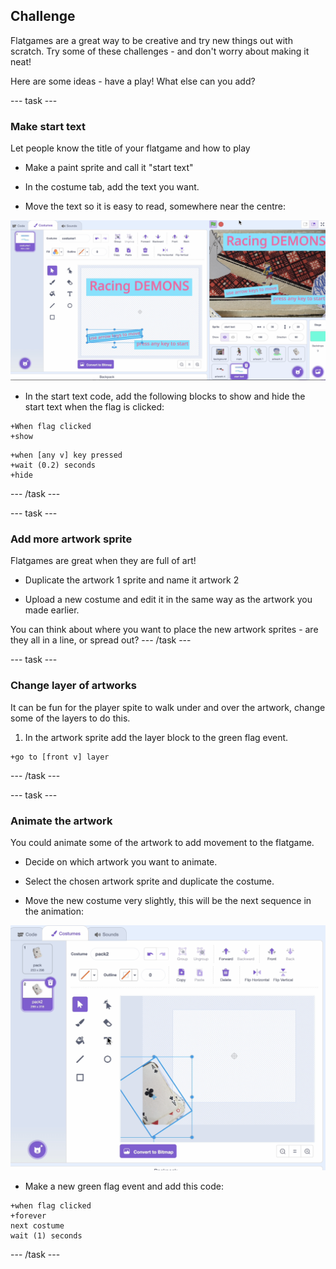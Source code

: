 ## Challenge
Flatgames are a great way to be creative and try new things out with scratch. Try some of these challenges - and don't worry about making it neat!

Here are some ideas - have a play! What else can you add? 

--- task ---
### Make start text
Let people know the title of your flatgame and how to play


- Make a paint sprite and call it "start text"

- In the costume tab, add the text you want.

- Move the text so it is easy to read, somewhere near the centre:

![Screenshot of making start-text Scratch editor](images/start-text.png)

- In the start text code, add the following blocks to show and hide the start text when the flag is clicked:

```blocks3
+When flag clicked
+show
```

```blocks3
+when [any v] key pressed
+wait (0.2) seconds
+hide
```
--- /task ---

--- task ---
### Add more artwork sprite
Flatgames are great when they are full of art! 


- Duplicate the artwork 1 sprite and name it artwork 2

- Upload a new costume and edit it in the same way as the artwork you made earlier.

You can think about where you want to place the new artwork sprites - are they all in a line, or spread out?
--- /task ---

--- task ---
### Change layer of artworks
It can be fun for the player spite to walk under and over the artwork, change some of the layers to do this. 


1. In the artwork sprite add the layer block to the green flag event.

```blocks3
+go to [front v] layer
```
--- /task ---


--- task ---
### Animate the artwork
You could animate some of the artwork to add movement to the flatgame.

- Decide on which artwork you want to animate. 

- Select the chosen artwork sprite and duplicate the costume. 

- Move the new costume very slightly, this will be the next sequence in the animation:

![Screenshot of making sprite animation in Scratch editor](images/animate.png)

- Make a new green flag event and add this code:

```blocks3
+when flag clicked
+forever
next costume
wait (1) seconds
```
--- /task ---